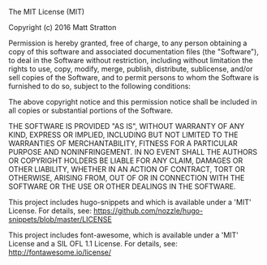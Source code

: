 The MIT License (MIT)

Copyright (c) 2016 Matt Stratton

Permission is hereby granted, free of charge, to any person obtaining a copy of
this software and associated documentation files (the "Software"), to deal in
the Software without restriction, including without limitation the rights to
use, copy, modify, merge, publish, distribute, sublicense, and/or sell copies of
the Software, and to permit persons to whom the Software is furnished to do so,
subject to the following conditions:

The above copyright notice and this permission notice shall be included in all
copies or substantial portions of the Software.

THE SOFTWARE IS PROVIDED "AS IS", WITHOUT WARRANTY OF ANY KIND, EXPRESS OR
IMPLIED, INCLUDING BUT NOT LIMITED TO THE WARRANTIES OF MERCHANTABILITY, FITNESS
FOR A PARTICULAR PURPOSE AND NONINFRINGEMENT. IN NO EVENT SHALL THE AUTHORS OR
COPYRIGHT HOLDERS BE LIABLE FOR ANY CLAIM, DAMAGES OR OTHER LIABILITY, WHETHER
IN AN ACTION OF CONTRACT, TORT OR OTHERWISE, ARISING FROM, OUT OF OR IN
CONNECTION WITH THE SOFTWARE OR THE USE OR OTHER DEALINGS IN THE SOFTWARE.


This project includes hugo-snippets and which is available under a 'MIT' License.
For details, see:
https://github.com/nozzle/hugo-snippets/blob/master/LICENSE

This project includes font-awesome, which is available under a 'MIT' License and a SIL OFL 1.1 License.
For details, see:
http://fontawesome.io/license/
